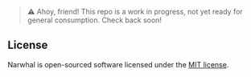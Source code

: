 > ⚠️  Ahoy, friend! This repo is a work in progress, not yet ready for general consumption. Check back soon!

## License

Narwhal is open-sourced software licensed under the [MIT license](https://opensource.org/licenses/MIT).

